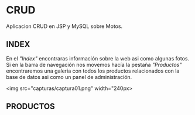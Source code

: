 # CRUD

Aplicacion CRUD en JSP y MySQL sobre Motos.

## INDEX

En el *"Index"* encontraras información sobre la web asi como algunas fotos.
Si en la barra de navegación nos movemos hacía la pestaña *"Productos"*
encontraremos una galeria con todos los productos relacionados con la base
de datos asi como un panel de administración.

<img src="capturas/captura01.png" width="240px>

## PRODUCTOS



